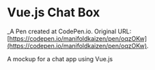 # Vue.js Chat Box
 _A Pen created at CodePen.io. Original URL: [https://codepen.io/manifoldkaizen/pen/oqzOKw](https://codepen.io/manifoldkaizen/pen/oqzOKw).

 A mockup for a chat app using Vue.js